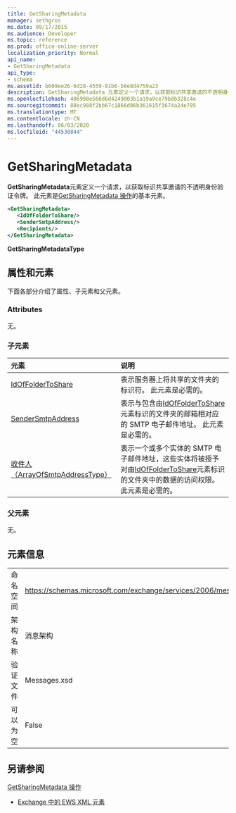 ```yaml
---
title: GetSharingMetadata
manager: sethgros
ms.date: 09/17/2015
ms.audience: Developer
ms.topic: reference
ms.prod: office-online-server
localization_priority: Normal
api_name:
- GetSharingMetadata
api_type:
- schema
ms.assetid: b609ee26-6d28-4559-81b6-b8e8d4759a23
description: GetSharingMetadata 元素定义一个请求，以获取标识共享邀请的不透明身份验证令牌。 此元素是 GetSharingMetadata 操作的基本元素。
ms.openlocfilehash: 406908e566d6d4249003b1a19a9ce79b8b328c4e
ms.sourcegitcommit: 88ec988f2bb67c1866d06b361615f3674a24e795
ms.translationtype: MT
ms.contentlocale: zh-CN
ms.lasthandoff: 06/03/2020
ms.locfileid: "44530844"
---
```

# <a name="getsharingmetadata"></a>GetSharingMetadata

**GetSharingMetadata**元素定义一个请求，以获取标识共享邀请的不透明身份验证令牌。 此元素是[GetSharingMetadata 操作](getsharingmetadata-operation.md)的基本元素。
  
```XML
<GetSharingMetadata>
   <IdOfFolderToShare/>
   <SenderSmtpAddress/>
   <Recipients/>
</GetSharingMetadata>
```

 **GetSharingMetadataType**
## <a name="attributes-and-elements"></a>属性和元素

下面各部分介绍了属性、子元素和父元素。
  
### <a name="attributes"></a>Attributes

无。
  
### <a name="child-elements"></a>子元素

|**元素**|**说明**|
|:-----|:-----|
|[IdOfFolderToShare](idoffoldertoshare.md) <br/> |表示服务器上将共享的文件夹的标识符。 此元素是必需的。  <br/> |
|[SenderSmtpAddress](sendersmtpaddress.md) <br/> |表示与包含由[IdOfFolderToShare](idoffoldertoshare.md)元素标识的文件夹的邮箱相对应的 SMTP 电子邮件地址。 此元素是必需的。  <br/> |
|[收件人（ArrayOfSmtpAddressType）](recipients-arrayofsmtpaddresstype.md) <br/> |表示一个或多个实体的 SMTP 电子邮件地址，这些实体将被授予对由[IdOfFolderToShare](idoffoldertoshare.md)元素标识的文件夹中的数据的访问权限。 此元素是必需的。  <br/> |
   
### <a name="parent-elements"></a>父元素

无。
  
## <a name="element-information"></a>元素信息

|||
|:-----|:-----|
|命名空间  <br/> |https://schemas.microsoft.com/exchange/services/2006/messages  <br/> |
|架构名称  <br/> |消息架构  <br/> |
|验证文件  <br/> |Messages.xsd  <br/> |
|可以为空  <br/> |False  <br/> |
   
## <a name="see-also"></a>另请参阅



[GetSharingMetadata 操作](getsharingmetadata-operation.md)


- [Exchange 中的 EWS XML 元素](ews-xml-elements-in-exchange.md)

